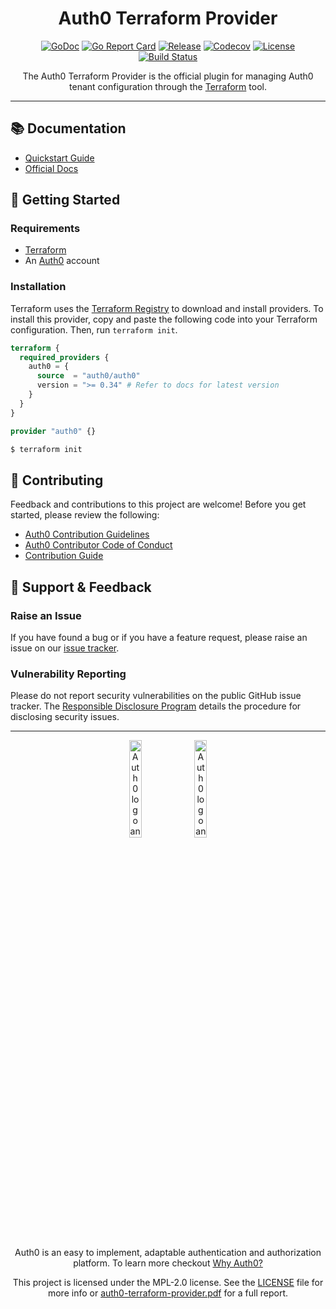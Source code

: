 <h1 align="center">Auth0 Terraform Provider</h1>

<div align="center">

[![GoDoc](https://pkg.go.dev/badge/github.com/auth0/terraform-provider-auth0.svg)](https://pkg.go.dev/github.com/auth0/terraform-provider-auth0)
[![Go Report Card](https://goreportcard.com/badge/github.com/auth0/terraform-provider-auth0?style=flat-square)](https://goreportcard.com/report/github.com/auth0/terraform-provider-auth0)
[![Release](https://img.shields.io/github/v/release/auth0/terraform-provider-auth0?logo=terraform&include_prereleases&style=flat-square)](https://github.com/auth0/terraform-provider-auth0/releases)
[![Codecov](https://img.shields.io/codecov/c/github/auth0/terraform-provider-auth0?logo=codecov&style=flat-square)](https://codecov.io/gh/auth0/terraform-provider-auth0)
[![License](https://img.shields.io/github/license/auth0/terraform-provider-auth0.svg?logo=fossa&style=flat-square)](https://github.com/auth0/terraform-provider-auth0/blob/main/LICENSE)
[![Build Status](https://img.shields.io/github/actions/workflow/status/auth0/terraform-provider-auth0/main.yml?branch=main)](https://github.com/auth0/terraform-provider-auth0/actions?query=branch%3Amain)

The Auth0 Terraform Provider is the official plugin for managing Auth0 tenant configuration through the
[Terraform](https://www.terraform.io/) tool.

</div>

---

## 📚 Documentation

- [Quickstart Guide](./docs/guides/quickstart.md)
- [Official Docs](https://registry.terraform.io/providers/auth0/auth0/latest/docs)

## 🎻 Getting Started

### Requirements

- [Terraform](https://www.terraform.io/downloads)
- An [Auth0](https://auth0.com) account

### Installation

Terraform uses the [Terraform Registry](https://registry.terraform.io/) to download and install providers. To install
this provider, copy and paste the following code into your Terraform configuration. Then, run `terraform init`.

```terraform
terraform {
  required_providers {
    auth0 = {
      source  = "auth0/auth0"
      version = ">= 0.34" # Refer to docs for latest version
    }
  }
}

provider "auth0" {}
```

```sh
$ terraform init
```

## 👋 Contributing

Feedback and contributions to this project are welcome! Before you get started, please review the following:

- [Auth0 Contribution Guidelines](https://github.com/auth0/open-source-template/blob/master/GENERAL-CONTRIBUTING.md)
- [Auth0 Contributor Code of Conduct](https://github.com/auth0/open-source-template/blob/master/CODE-OF-CONDUCT.md)
- [Contribution Guide](CONTRIBUTING.md)

## 🙇 Support & Feedback

### Raise an Issue

If you have found a bug or if you have a feature request, please raise an issue on our
[issue tracker](https://github.com/auth0/terraform-provider-auth0/issues).

### Vulnerability Reporting

Please do not report security vulnerabilities on the public GitHub issue tracker.
The [Responsible Disclosure Program](https://auth0.com/whitehat) details the procedure for disclosing security issues.

---

<div align="center">

<img alt="Auth0 logo and word-mark in black on transparent background" src="https://user-images.githubusercontent.com/28300158/183676042-b9d92893-8fff-408f-9a36-63e77b14be30.png#gh-light-mode-only"  width="20%" height="20%">

<img alt="Auth0 logo and word-mark in white on transparent background" src="https://user-images.githubusercontent.com/28300158/183676141-bea463f9-af82-40ce-b18c-3a1030183d58.png#gh-dark-mode-only"  width="20%" height="20%">

</div>

<br/>

<div align="center">

Auth0 is an easy to implement, adaptable authentication and authorization platform. To learn more checkout
[Why Auth0?](https://auth0.com/why-auth0)

This project is licensed under the MPL-2.0 license. See the [LICENSE](LICENSE) file for more info or
[auth0-terraform-provider.pdf](https://www.okta.com/sites/default/files/2022-03/auth0-terraform-provider.pdf) for a full
report.

</div>
